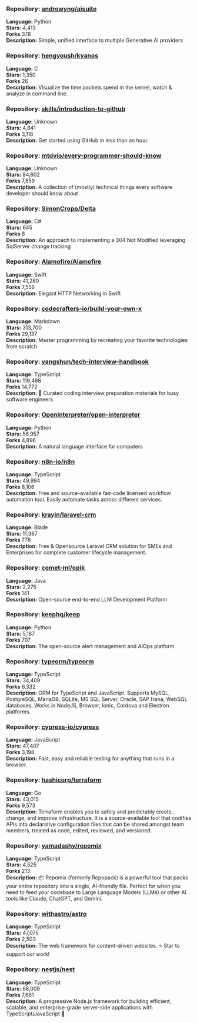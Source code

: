 ### **Repository:** [andrewyng/aisuite](https://github.com/andrewyng/aisuite)  

**Language:** Python  
**Stars:** 4,413  
**Forks** 378  
**Description:** Simple, unified interface to multiple Generative AI providers  

### **Repository:** [hengyoush/kyanos](https://github.com/hengyoush/kyanos)  

**Language:** C  
**Stars:** 1,350  
**Forks** 26  
**Description:** Visualize the time packets spend in the kernel, watch & analyze in command line.  

### **Repository:** [skills/introduction-to-github](https://github.com/skills/introduction-to-github)  

**Language:** Unknown  
**Stars:** 4,841  
**Forks** 3,116  
**Description:** Get started using GitHub in less than an hour.  

### **Repository:** [mtdvio/every-programmer-should-know](https://github.com/mtdvio/every-programmer-should-know)  

**Language:** Unknown  
**Stars:** 84,602  
**Forks** 7,859  
**Description:** A collection of (mostly) technical things every software developer should know about  

### **Repository:** [SimonCropp/Delta](https://github.com/SimonCropp/Delta)  

**Language:** C#  
**Stars:** 645  
**Forks** 8  
**Description:** An approach to implementing a 304 Not Modified leveraging SqlServer change tracking  

### **Repository:** [Alamofire/Alamofire](https://github.com/Alamofire/Alamofire)  

**Language:** Swift  
**Stars:** 41,280  
**Forks** 7,556  
**Description:** Elegant HTTP Networking in Swift  

### **Repository:** [codecrafters-io/build-your-own-x](https://github.com/codecrafters-io/build-your-own-x)  

**Language:** Markdown  
**Stars:** 313,700  
**Forks** 29,137  
**Description:** Master programming by recreating your favorite technologies from scratch.  

### **Repository:** [yangshun/tech-interview-handbook](https://github.com/yangshun/tech-interview-handbook)  

**Language:** TypeScript  
**Stars:** 119,498  
**Forks** 14,772  
**Description:** 💯 Curated coding interview preparation materials for busy software engineers  

### **Repository:** [OpenInterpreter/open-interpreter](https://github.com/OpenInterpreter/open-interpreter)  

**Language:** Python  
**Stars:** 56,957  
**Forks** 4,896  
**Description:** A natural language interface for computers  

### **Repository:** [n8n-io/n8n](https://github.com/n8n-io/n8n)  

**Language:** TypeScript  
**Stars:** 49,994  
**Forks** 8,106  
**Description:** Free and source-available fair-code licensed workflow automation tool. Easily automate tasks across different services.  

### **Repository:** [krayin/laravel-crm](https://github.com/krayin/laravel-crm)  

**Language:** Blade  
**Stars:** 11,387  
**Forks** 778  
**Description:** Free & Opensource Laravel CRM solution for SMEs and Enterprises for complete customer lifecycle management.  

### **Repository:** [comet-ml/opik](https://github.com/comet-ml/opik)  

**Language:** Java  
**Stars:** 2,275  
**Forks** 141  
**Description:** Open-source end-to-end LLM Development Platform  

### **Repository:** [keephq/keep](https://github.com/keephq/keep)  

**Language:** Python  
**Stars:** 5,187  
**Forks** 707  
**Description:** The open-source alert management and AIOps platform  

### **Repository:** [typeorm/typeorm](https://github.com/typeorm/typeorm)  

**Language:** TypeScript  
**Stars:** 34,409  
**Forks** 6,332  
**Description:** ORM for TypeScript and JavaScript. Supports MySQL, PostgreSQL, MariaDB, SQLite, MS SQL Server, Oracle, SAP Hana, WebSQL databases. Works in NodeJS, Browser, Ionic, Cordova and Electron platforms.  

### **Repository:** [cypress-io/cypress](https://github.com/cypress-io/cypress)  

**Language:** JavaScript  
**Stars:** 47,407  
**Forks** 3,198  
**Description:** Fast, easy and reliable testing for anything that runs in a browser.  

### **Repository:** [hashicorp/terraform](https://github.com/hashicorp/terraform)  

**Language:** Go  
**Stars:** 43,015  
**Forks** 9,573  
**Description:** Terraform enables you to safely and predictably create, change, and improve infrastructure. It is a source-available tool that codifies APIs into declarative configuration files that can be shared amongst team members, treated as code, edited, reviewed, and versioned.  

### **Repository:** [yamadashy/repomix](https://github.com/yamadashy/repomix)  

**Language:** TypeScript  
**Stars:** 4,525  
**Forks** 213  
**Description:** 📦 Repomix (formerly Repopack) is a powerful tool that packs your entire repository into a single, AI-friendly file. Perfect for when you need to feed your codebase to Large Language Models (LLMs) or other AI tools like Claude, ChatGPT, and Gemini.  

### **Repository:** [withastro/astro](https://github.com/withastro/astro)  

**Language:** TypeScript  
**Stars:** 47,075  
**Forks** 2,503  
**Description:** The web framework for content-driven websites. ⭐️ Star to support our work!  

### **Repository:** [nestjs/nest](https://github.com/nestjs/nest)  

**Language:** TypeScript  
**Stars:** 68,009  
**Forks** 7,661  
**Description:** A progressive Node.js framework for building efficient, scalable, and enterprise-grade server-side applications with TypeScript/JavaScript 🚀  

